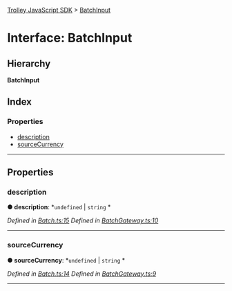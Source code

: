 [Trolley JavaScript SDK](../README.md) > [BatchInput](../interfaces/batchinput.md)

# Interface: BatchInput

## Hierarchy

**BatchInput**

## Index

### Properties

* [description](batchinput.md#description)
* [sourceCurrency](batchinput.md#sourcecurrency)

---

## Properties

<a id="description"></a>

###  description

**● description**: *`undefined` |
`string`
*

*Defined in [Batch.ts:15](https://github.com/Trolley/javascript-sdk/blob/c3121c6/lib/Batch.ts#L15)*
*Defined in [BatchGateway.ts:10](https://github.com/Trolley/javascript-sdk/blob/c3121c6/lib/BatchGateway.ts#L10)*

___
<a id="sourcecurrency"></a>

###  sourceCurrency

**● sourceCurrency**: *`undefined` |
`string`
*

*Defined in [Batch.ts:14](https://github.com/Trolley/javascript-sdk/blob/c3121c6/lib/Batch.ts#L14)*
*Defined in [BatchGateway.ts:9](https://github.com/Trolley/javascript-sdk/blob/c3121c6/lib/BatchGateway.ts#L9)*

___

